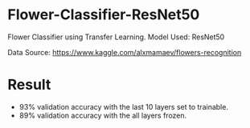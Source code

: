 # Flower-Classifier-ResNet50
Flower Classifier using Transfer Learning. Model Used: ResNet50

Data Source: https://www.kaggle.com/alxmamaev/flowers-recognition

# Result

- 93% validation accuracy with the last 10 layers set to trainable. 
- 89% validation accuracy with the all layers frozen. 

